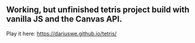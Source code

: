 ## Working, but unfinished tetris project build with vanilla JS and the Canvas API.

Play it here: 
https://dariuswe.github.io/tetris/
